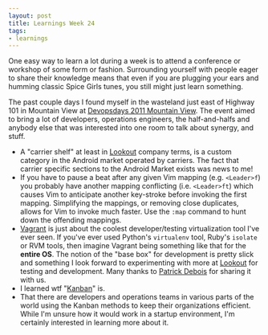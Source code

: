 ```yaml
---
layout: post
title: Learnings Week 24
tags:
- learnings
---
```


One easy way to learn a lot during a week is to attend a conference or workshop
of some form or fashion. Surrounding yourself with people eager to share their
knowledge means that even if you are plugging your ears and humming classic
Spice Girls tunes, you still might just learn something.

The past couple days I found myself in the wasteland just east of Highway 101
in Mountain View at [Devopsdays 2011 Mountain
View](http://devopsdays.org/events/2011-mountainview/). The event aimed to
bring a lot of developers, operations engineers, the half-and-halfs and
anybody else that was interested into one room to talk about synergy, and
stuff.


* A "carrier shelf" at least in [Lookout](http://mylookout.com) company terms, is a custom category in the Android market operated by carriers. The fact that carrier specific sections to the Android Market exists was news to me!
* If you have to pause a beat after any given Vim mapping (e.g. `<Leader>f`) you probably have another mapping conflicting (i.e. `<Leader>ft`) which causes Vim to anticipate another key-stroke before invoking the first mapping. Simplifying the mappings, or removing close duplicates, allows for Vim to invoke much faster. Use the `:map` command to hunt down the offending mappings.
* [Vagrant](http://vagrantup.com/) is just about the coolest developer/testing virtualization tool I've ever seen. If you've ever used Python's `virtualenv` tool, Ruby's `isolate` or RVM tools, then imagine Vagrant being something like that for the **entire OS**. The notion of the "base box" for development is pretty slick and something I look forward to experimenting with more at [Lookout](http://mylookout.com) for testing and development. Many thanks to [Patrick Debois](http://twitter.com/patrickdebois) for sharing it with us.
* I learned wtf "[Kanban](http://en.wikipedia.org/wiki/Kanban_\(development\))" is.
* That there are developers and operations teams in various parts of the world  using the Kanban methods to keep their organizations efficient. While I'm unsure how it would work in a startup environment, I'm certainly interested in learning more about it.
